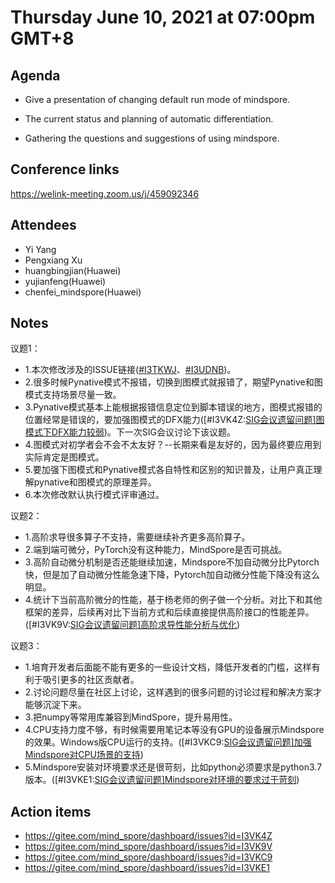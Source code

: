# Thursday June 10, 2021 at 07:00pm GMT+8

## Agenda

- Give a presentation of changing default run mode of mindspore.

- The current status and planning of automatic differentiation.

- Gathering the questions and suggestions of using mindspore.

## Conference links

https://welink-meeting.zoom.us/j/459092346

## Attendees

- Yi Yang
- Pengxiang Xu
- huangbingjian(Huawei)
- yujianfeng(Huawei)
- chenfei_mindspore(Huawei)

## Notes

议题1：

- 1.本次修改涉及的ISSUE链接([#I3TKWJ](https://gitee.com/mind_spore/dashboard?issue_id=I3TKWJ)、[#I3UDNB](https://gitee.com/mind_spore/dashboard?issue_id=I3UDNB))。
- 2.很多时候Pynative模式不报错，切换到图模式就报错了，期望Pynative和图模式支持场景尽量一致。
- 3.Pynative模式基本上能根据报错信息定位到脚本错误的地方，图模式报错的位置经常是错误的，要加强图模式的DFX能力([#I3VK4Z:[SIG会议遗留问题\]图模式下DFX能力较弱](https://gitee.com/mind_spore/dashboard?issue_id=I3VK4Z))。下一次SIG会议讨论下该议题。
- 4.图模式对初学者会不会不太友好？--长期来看是友好的，因为最终要应用到实际肯定是图模式。
- 5.要加强下图模式和Pynative模式各自特性和区别的知识普及，让用户真正理解pynative和图模式的原理差异。
- 6.本次修改默认执行模式评审通过。

议题2：

- 1.高阶求导很多算子不支持，需要继续补齐更多高阶算子。
- 2.端到端可微分，PyTorch没有这种能力，MindSpore是否可挑战。
- 3.高阶自动微分机制是否还能继续加速，Mindspore不加自动微分比Pytorch快，但是加了自动微分性能急速下降，Pytorch加自动微分性能下降没有这么明显。
- 4.统计下当前高阶微分的性能，基于杨老师的例子做一个分析。对比下和其他框架的差异，后续再对比下当前方式和后续直接提供高阶接口的性能差异。([#I3VK9V:[SIG会议遗留问题\]高阶求导性能分析与优化](https://gitee.com/mind_spore/dashboard?issue_id=I3VK9V))

议题3：

- 1.培育开发者后面能不能有更多的一些设计文档，降低开发者的门槛，这样有利于吸引更多的社区贡献者。
- 2.讨论问题尽量在社区上讨论，这样遇到的很多问题的讨论过程和解决方案才能够沉淀下来。
- 3.把numpy等常用库兼容到MindSpore，提升易用性。
- 4.CPU支持力度不够，有时候需要用笔记本等没有GPU的设备展示Mindspore的效果。Windows版CPU运行的支持。([#I3VKC9:[SIG会议遗留问题\]加强Mindspore对CPU场景的支持](https://gitee.com/mind_spore/dashboard?issue_id=I3VKC9))
- 5.Mindspore安装对环境要求还是很苛刻，比如python必须要求是python3.7版本。([#I3VKE1:[SIG会议遗留问题\]Mindspore对环境的要求过于苛刻](https://gitee.com/mind_spore/dashboard?issue_id=I3VKE1))

## Action items

- https://gitee.com/mind_spore/dashboard/issues?id=I3VK4Z
- https://gitee.com/mind_spore/dashboard/issues?id=I3VK9V
- https://gitee.com/mind_spore/dashboard/issues?id=I3VKC9
- https://gitee.com/mind_spore/dashboard/issues?id=I3VKE1



